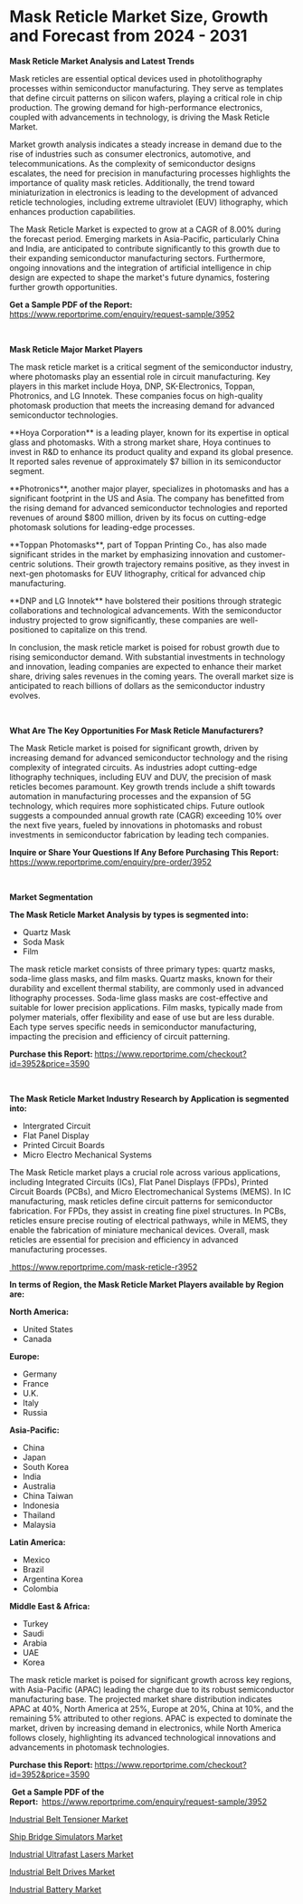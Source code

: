 <p><h1>Mask Reticle Market Size, Growth and Forecast from 2024 - 2031</h1></p><p><strong>Mask Reticle Market Analysis and Latest Trends</strong></p>
<p><p>Mask reticles are essential optical devices used in photolithography processes within semiconductor manufacturing. They serve as templates that define circuit patterns on silicon wafers, playing a critical role in chip production. The growing demand for high-performance electronics, coupled with advancements in technology, is driving the Mask Reticle Market.</p><p>Market growth analysis indicates a steady increase in demand due to the rise of industries such as consumer electronics, automotive, and telecommunications. As the complexity of semiconductor designs escalates, the need for precision in manufacturing processes highlights the importance of quality mask reticles. Additionally, the trend toward miniaturization in electronics is leading to the development of advanced reticle technologies, including extreme ultraviolet (EUV) lithography, which enhances production capabilities.</p><p>The Mask Reticle Market is expected to grow at a CAGR of 8.00% during the forecast period. Emerging markets in Asia-Pacific, particularly China and India, are anticipated to contribute significantly to this growth due to their expanding semiconductor manufacturing sectors. Furthermore, ongoing innovations and the integration of artificial intelligence in chip design are expected to shape the market's future dynamics, fostering further growth opportunities.</p></p>
<p><strong>Get a Sample PDF of the Report:&nbsp;</strong> <a href="https://www.reportprime.com/enquiry/request-sample/3952?utm_campaign=75&utm_medium=2&utm_source=Github&utm_content=ia&utm_term=24122024&utm_id=mask-reticle">https://www.reportprime.com/enquiry/request-sample/3952</a></p>
<p>&nbsp;</p>
<p><strong>Mask Reticle Major Market Players</strong></p>
<p><p>The mask reticle market is a critical segment of the semiconductor industry, where photomasks play an essential role in circuit manufacturing. Key players in this market include Hoya, DNP, SK-Electronics, Toppan, Photronics, and LG Innotek. These companies focus on high-quality photomask production that meets the increasing demand for advanced semiconductor technologies.</p><p>**Hoya Corporation** is a leading player, known for its expertise in optical glass and photomasks. With a strong market share, Hoya continues to invest in R&D to enhance its product quality and expand its global presence. It reported sales revenue of approximately $7 billion in its semiconductor segment.</p><p>**Photronics**, another major player, specializes in photomasks and has a significant footprint in the US and Asia. The company has benefitted from the rising demand for advanced semiconductor technologies and reported revenues of around $800 million, driven by its focus on cutting-edge photomask solutions for leading-edge processes.</p><p>**Toppan Photomasks**, part of Toppan Printing Co., has also made significant strides in the market by emphasizing innovation and customer-centric solutions. Their growth trajectory remains positive, as they invest in next-gen photomasks for EUV lithography, critical for advanced chip manufacturing.</p><p>**DNP and LG Innotek** have bolstered their positions through strategic collaborations and technological advancements. With the semiconductor industry projected to grow significantly, these companies are well-positioned to capitalize on this trend.</p><p>In conclusion, the mask reticle market is poised for robust growth due to rising semiconductor demand. With substantial investments in technology and innovation, leading companies are expected to enhance their market share, driving sales revenues in the coming years. The overall market size is anticipated to reach billions of dollars as the semiconductor industry evolves.</p></p>
<p>&nbsp;</p>
<p><strong>What Are The Key Opportunities For Mask Reticle Manufacturers?</strong></p>
<p><p>The Mask Reticle market is poised for significant growth, driven by increasing demand for advanced semiconductor technology and the rising complexity of integrated circuits. As industries adopt cutting-edge lithography techniques, including EUV and DUV, the precision of mask reticles becomes paramount. Key growth trends include a shift towards automation in manufacturing processes and the expansion of 5G technology, which requires more sophisticated chips. Future outlook suggests a compounded annual growth rate (CAGR) exceeding 10% over the next five years, fueled by innovations in photomasks and robust investments in semiconductor fabrication by leading tech companies.</p></p>
<p><strong>Inquire or Share Your Questions If Any Before Purchasing This Report:</strong> <a href="https://www.reportprime.com/enquiry/pre-order/3952?utm_campaign=75&utm_medium=2&utm_source=Github&utm_content=ia&utm_term=24122024&utm_id=mask-reticle">https://www.reportprime.com/enquiry/pre-order/3952</a></p>
<p>&nbsp;</p>
<p><strong>Market Segmentation</strong></p>
<p><strong>The Mask Reticle Market Analysis by types is segmented into:</strong></p>
<p><ul><li>Quartz Mask</li><li>Soda Mask</li><li>Film</li></ul></p>
<p><p>The mask reticle market consists of three primary types: quartz masks, soda-lime glass masks, and film masks. Quartz masks, known for their durability and excellent thermal stability, are commonly used in advanced lithography processes. Soda-lime glass masks are cost-effective and suitable for lower precision applications. Film masks, typically made from polymer materials, offer flexibility and ease of use but are less durable. Each type serves specific needs in semiconductor manufacturing, impacting the precision and efficiency of circuit patterning.</p></p>
<p><strong>Purchase this Report:&nbsp;</strong><a href="https://www.reportprime.com/checkout?id=3952&price=3590&utm_campaign=75&utm_medium=2&utm_source=Github&utm_content=ia&utm_term=24122024&utm_id=mask-reticle">https://www.reportprime.com/checkout?id=3952&price=3590</a></p>
<p>&nbsp;</p>
<p><strong>The Mask Reticle Market Industry Research by Application is segmented into:</strong></p>
<p><ul><li>Intergrated Circuit</li><li>Flat Panel Display</li><li>Printed Circuit Boards</li><li>Micro Electro Mechanical Systems</li></ul></p>
<p><p>The Mask Reticle market plays a crucial role across various applications, including Integrated Circuits (ICs), Flat Panel Displays (FPDs), Printed Circuit Boards (PCBs), and Micro Electromechanical Systems (MEMS). In IC manufacturing, mask reticles define circuit patterns for semiconductor fabrication. For FPDs, they assist in creating fine pixel structures. In PCBs, reticles ensure precise routing of electrical pathways, while in MEMS, they enable the fabrication of miniature mechanical devices. Overall, mask reticles are essential for precision and efficiency in advanced manufacturing processes.</p></p>
<p><a href="https://www.reportprime.com/mask-reticle-r3952?utm_campaign=75&utm_medium=2&utm_source=Github&utm_content=ia&utm_term=24122024&utm_id=mask-reticle">&nbsp;https://www.reportprime.com/mask-reticle-r3952</a></p>
<p><strong>In terms of Region, the Mask Reticle Market Players available by Region are:</strong></p>
<p>
    <p> <strong> North America: </strong>
        <ul>
            <li>United States</li>
            <li>Canada</li>
        </ul>
        </p> 
    <p> <strong> Europe: </strong>
        <ul>
            <li>Germany</li>
            <li>France</li>
            <li>U.K.</li>
            <li>Italy</li>
            <li>Russia</li>
        </ul>
        </p> 
    <p> <strong> Asia-Pacific: </strong>
        <ul>
            <li>China</li>
            <li>Japan</li>
            <li>South Korea</li>
            <li>India</li>
            <li>Australia</li>
            <li>China Taiwan</li>
            <li>Indonesia</li>
            <li>Thailand</li>
            <li>Malaysia</li>
        </ul>
        </p> 
    <p> <strong> Latin America: </strong>
        <ul>
            <li>Mexico</li>
            <li>Brazil</li>
            <li>Argentina Korea</li>
            <li>Colombia</li>
        </ul>
        </p> 
    <p> <strong> Middle East & Africa: </strong>
        <ul>
            <li>Turkey</li>
            <li>Saudi</li>
            <li>Arabia</li>
            <li>UAE</li>
            <li>Korea</li>
        </ul>
    </p>
    </p>
<p><p>The mask reticle market is poised for significant growth across key regions, with Asia-Pacific (APAC) leading the charge due to its robust semiconductor manufacturing base. The projected market share distribution indicates APAC at 40%, North America at 25%, Europe at 20%, China at 10%, and the remaining 5% attributed to other regions. APAC is expected to dominate the market, driven by increasing demand in electronics, while North America follows closely, highlighting its advanced technological innovations and advancements in photomask technologies.</p></p>
<p><strong>Purchase this Report: </strong><a href="https://www.reportprime.com/checkout?id=3952&price=3590&utm_campaign=75&utm_medium=2&utm_source=Github&utm_content=ia&utm_term=24122024&utm_id=mask-reticle">https://www.reportprime.com/checkout?id=3952&price=3590</a></p>
<p>&nbsp;<strong>Get a Sample PDF of the Report:&nbsp;&nbsp;</strong><a href="https://www.reportprime.com/enquiry/request-sample/3952?utm_campaign=75&utm_medium=2&utm_source=Github&utm_content=ia&utm_term=24122024&utm_id=mask-reticle">https://www.reportprime.com/enquiry/request-sample/3952</a></p>
<p><strong></strong></p>
<p><p><a href="https://www.linkedin.com/pulse/industrial-belt-tensioner-market-growth-analysis-2024-2031-ygtje?utm_campaign=75&utm_medium=2&utm_source=Github&utm_content=ia&utm_term=24122024&utm_id=mask-reticle">Industrial Belt Tensioner Market</a></p><p><a href="https://github.com/skerretflossie9297/Market-Research-Report-List-1/blob/main/ship-bridge-simulators-market.md?utm_campaign=75&utm_medium=2&utm_source=Github&utm_content=ia&utm_term=24122024&utm_id=mask-reticle">Ship Bridge Simulators Market</a></p><p><a href="https://github.com/shondapmbau/Market-Research-Report-List-1/blob/main/industrial-ultrafast-lasers-market.md?utm_campaign=75&utm_medium=2&utm_source=Github&utm_content=ia&utm_term=24122024&utm_id=mask-reticle">Industrial Ultrafast Lasers Market</a></p><p><a href="https://www.linkedin.com/pulse/market-analysis-report-industrial-belt-drives-anticipated-vwyke?utm_campaign=75&utm_medium=2&utm_source=Github&utm_content=ia&utm_term=24122024&utm_id=mask-reticle">Industrial Belt Drives Market</a></p><p><a href="https://www.linkedin.com/pulse/global-industrial-battery-market-focus-product-type-lead-acid-exxsf?utm_campaign=75&utm_medium=2&utm_source=Github&utm_content=ia&utm_term=24122024&utm_id=mask-reticle">Industrial Battery Market</a></p></p>